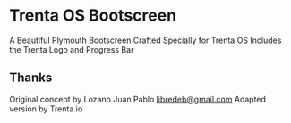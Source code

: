 # Trenta OS Bootscreen
A Beautiful Plymouth Bootscreen Crafted Specially for Trenta OS
Includes the Trenta Logo and Progress Bar

## Thanks
Original concept by Lozano Juan Pablo [libredeb@gmail.com](mailto:libredeb@gmail.com "Email Lozano")
Adapted version by Trenta.io
